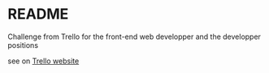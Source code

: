 # README #

Challenge from Trello for the front-end web developper and the developper positions

see on [Trello website](https://trello.com/jobs/)